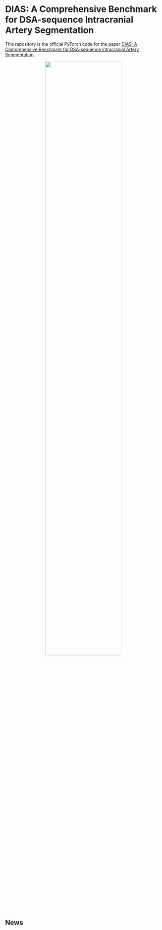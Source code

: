 # DIAS: A Comprehensive Benchmark for DSA-sequence Intracranial Artery Segmentation
This repository is the official PyTorch code for the paper [DIAS: A Comprehensive Benchmark for DSA-sequence Intracranial Artery Segmentation](https://arxiv.org/pdf/2306.12153.pdf).
<!-- This repository is the official PyTorch code for the paper '[PHTrans: Parallelly Aggregating Global and Local Representations for Medical Image Segmentation](https://arxiv.org/abs/2203.04568)' (Wentao Liu, Tong Tian, Weijin Xu, Huihua Yang, and Xipeng Pan) -->

<div align="center">
  <img src="PHTrans/PHTrans.png" width="70%">
</div>

## News


